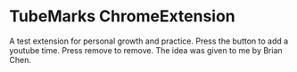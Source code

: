 # TubeMarks ChromeExtension
A test extension for personal growth and practice.
Press the button to add a youtube time.   Press remove to remove.
The idea was given to me by Brian Chen. 